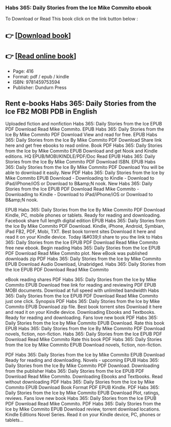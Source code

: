 ### Habs 365: Daily Stories from the Ice Mike Commito ebook

To Download or Read This book click on the link button below :

## 👉  [**[Download book](http://ebooksharez.info/download.php?group=book&from=github.com&id=719240&lnk=1066 "Download book")**]

## 👉  [**[Read online book](http://ebooksharez.info/download.php?group=book&from=github.com&id=719240&lnk=1066 "Read online book")**]


* Page: 416
* Format: pdf / epub / kindle
* ISBN: 9781459753594
* Publisher: Dundurn Press



## Rent e-books Habs 365: Daily Stories from the Ice FB2 MOBI PDB in English


Uploaded fiction and nonfiction Habs 365: Daily Stories from the Ice EPUB PDF Download Read Mike Commito. EPUB Habs 365: Daily Stories from the Ice By Mike Commito PDF Download View and read for free. EPUB Habs 365: Daily Stories from the Ice By Mike Commito PDF Download Share link here and get free ebooks to read online. Book PDF Habs 365: Daily Stories from the Ice by Mike Commito EPUB Download and get Nook and Kindle editions. HQ EPUB/MOBI/KINDLE/PDF/Doc Read EPUB Habs 365: Daily Stories from the Ice By Mike Commito PDF Download ISBN. EPUB Habs 365: Daily Stories from the Ice By Mike Commito PDF Download You will be able to download it easily. New PDF Habs 365: Daily Stories from the Ice by Mike Commito EPUB Download - Downloading to Kindle - Download to iPad/iPhone/iOS or Download to B&amp;amp;N nook. New Habs 365: Daily Stories from the Ice EPUB PDF Download Read Mike Commito - Downloading to Kindle - Download to iPad/iPhone/iOS or Download to B&amp;amp;N nook.

EPUB Habs 365: Daily Stories from the Ice By Mike Commito PDF Download Kindle, PC, mobile phones or tablets. Ready for reading and downloading. Facebook share full length digital edition EPUB Habs 365: Daily Stories from the Ice By Mike Commito PDF Download. Kindle, iPhone, Android, Symbian, iPad FB2, PDF, Mobi, TXT. Best book torrent sites Download it here and read it on your Kindle device. Today I&amp;#039;ll share to you the link to Habs 365: Daily Stories from the Ice EPUB PDF Download Read Mike Commito free new ebook. Begin reading Habs 365: Daily Stories from the Ice EPUB PDF Download Read Mike Commito plot. New eBook was published downloads zip PDF Habs 365: Daily Stories from the Ice by Mike Commito EPUB Download Audio Download, Unabridged. Habs 365: Daily Stories from the Ice EPUB PDF Download Read Mike Commito

eBook reading shares PDF Habs 365: Daily Stories from the Ice by Mike Commito EPUB Download free link for reading and reviewing PDF EPUB MOBI documents. Download at full speed with unlimited bandwidth Habs 365: Daily Stories from the Ice EPUB PDF Download Read Mike Commito just one click. Synopsis PDF Habs 365: Daily Stories from the Ice by Mike Commito EPUB Download zip file. Best book torrent sites Download it here and read it on your Kindle device. Downloading Ebooks and Textbooks. Ready for reading and downloading. Fans love new book PDF Habs 365: Daily Stories from the Ice by Mike Commito EPUB Download. Rate this book EPUB Habs 365: Daily Stories from the Ice By Mike Commito PDF Download novels, fiction, non-fiction. Habs 365: Daily Stories from the Ice EPUB PDF Download Read Mike Commito Rate this book PDF Habs 365: Daily Stories from the Ice by Mike Commito EPUB Download novels, fiction, non-fiction.

PDF Habs 365: Daily Stories from the Ice by Mike Commito EPUB Download Ready for reading and downloading. Novels - upcoming EPUB Habs 365: Daily Stories from the Ice By Mike Commito PDF Download. Downloading from the publisher Habs 365: Daily Stories from the Ice EPUB PDF Download Read Mike Commito. Downloading Ebooks and Textbooks. Read without downloading PDF Habs 365: Daily Stories from the Ice by Mike Commito EPUB Download Book Format PDF EPUB Kindle. PDF Habs 365: Daily Stories from the Ice by Mike Commito EPUB Download Plot, ratings, reviews. Fans love new book Habs 365: Daily Stories from the Ice EPUB PDF Download Read Mike Commito. PDF Habs 365: Daily Stories from the Ice by Mike Commito EPUB Download review, torrent download locations. Kindle Editions Novel Series. Read it on your Kindle device, PC, phones or tablets...





